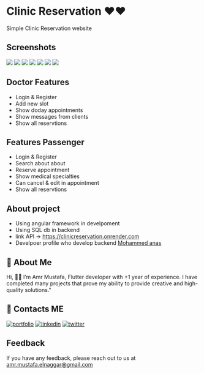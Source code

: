 # Clinic Reservation ♥️♥️
Simple Clinic Reservation website
## Screenshots
<img src="https://github.com/amrmustafa02/clinic/assets/78182930/b43a48b1-ea14-41f4-8ffc-647690dcfd87" >
<img src="https://github.com/amrmustafa02/clinic/assets/78182930/acf3b173-7a9e-45f4-9bb0-ef8eaf9eddae" >
<img src="https://github.com/amrmustafa02/clinic/assets/78182930/a2251113-1170-4a9c-b26c-ffc38c0b2af7" >
<img src="https://github.com/amrmustafa02/clinic/assets/78182930/ec80dcc2-0980-4c8c-8ecf-ae4a8193ada9" >
<img src="https://github.com/amrmustafa02/clinic/assets/78182930/9ab99bd2-1e52-48a0-9c4f-07db51ef89d3" >
<img src="https://github.com/amrmustafa02/clinic/assets/78182930/cedae963-a79b-4757-bbcd-6ee8ca07c036" >
<img src="https://github.com/amrmustafa02/clinic/assets/78182930/bb0adae4-f1b6-4718-b73f-3a5d65d2df9b" >


## Doctor Features 
-  Login & Register
-  Add new slot
-  Show doday appointments
-  Show messages from clients
-  Show all reservtions
## Features Passenger
-  Login & Register
-  Search about about
-  Reserve appointment
-  Show medical specialties
-  Can cancel & edit in appointment
-  Show all reservtions
## About project
- Using angular framework in develpoment
- Using SQL db in backend
- link API -> https://clinicreservation.onrender.com
- Develpoer profile who develop backend [Mohammed anas](https://github.com/mohamedanas00)

## 🚀 About Me
Hi, 👋👋 I’m Amr Mustafa, Flutter developer with +1 year of experience. I have completed many projects that prove my ability to provide creative and high-quality solutions."
## 🤝 Contacts ME
[![portfolio](https://img.shields.io/badge/my_portfolio-000?style=for-the-badge&logo=ko-fi&logoColor=white)](https://amr-mustafa-mysite.vercel.app/#/)
[![linkedin](https://img.shields.io/badge/linkedin-0A66C2?style=for-the-badge&logo=linkedin&logoColor=white)](https://www.linkedin.com/in/amr-mustafa-58a80320b/)
[![twitter](https://img.shields.io/badge/twitter-1DA1F2?style=for-the-badge&logo=twitter&logoColor=white)](https://twitter.com/amrmust33458502)
## Feedback
If you have any feedback, please reach out to us at amr.mustafa.elnaggar@gmail.com


